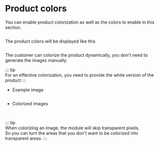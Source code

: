 # Product colors

You can enable product colorization as well as the colors to enable in this section.

<img srcset="/productdesigner/images/product-colors.jpg 2x" class="padding border">

The product colors will be displayed like this

<img srcset="/productdesigner/images/product-colors-display.jpg 2x">

The customer can colorize the product dynamically, you don't need to generate the images manually.

::: tip  
For an effective colorization, you need to provide the white version of the product
:::

- Example image

<img srcset="/productdesigner/images/t-shirt.png 2x" class="border">

- Colorized images

<img srcset="/productdesigner/images/t-shirt-blue.png 2x" class="border">

<img srcset="/productdesigner/images/t-shirt-orange.png 2x" class="border">

<img srcset="/productdesigner/images/t-shirt-green.png 2x" class="border">

::: tip  
When colorizing an image, the module will skip transparent pixels.  
So you can turn the areas that you don't want to be colorized into transparent areas.
:::
